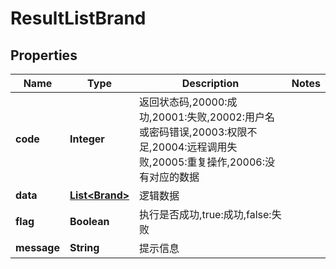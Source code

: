 
# ResultListBrand

## Properties
Name | Type | Description | Notes
------------ | ------------- | ------------- | -------------
**code** | **Integer** | 返回状态码,20000:成功,20001:失败,20002:用户名或密码错误,20003:权限不足,20004:远程调用失败,20005:重复操作,20006:没有对应的数据 | 
**data** | [**List&lt;Brand&gt;**](Brand.md) | 逻辑数据 | 
**flag** | **Boolean** | 执行是否成功,true:成功,false:失败 | 
**message** | **String** | 提示信息 | 



